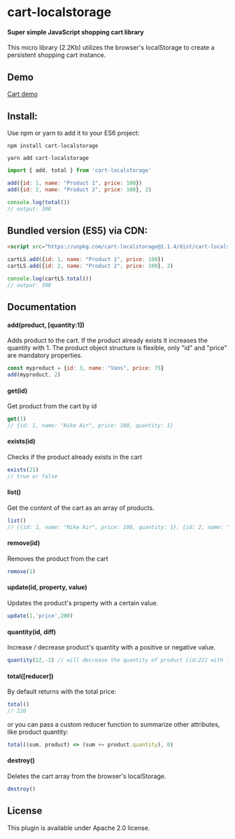 # cart-localstorage

#### Super simple JavaScript shopping cart library

This micro library (2.2Kb) utilizes the browser's localStorage to create a persistent shopping cart instance. 


## Demo 

[Cart demo](http://peet86.github.io/cart-localstorage)


## Install: 

Use npm or yarn to add it to your ES6 project: 

``` 
npm install cart-localstorage
```

```
yarn add cart-localstorage
```

```javascript
import { add, total } from 'cart-localstorage' 

add({id: 1, name: "Product 1", price: 100})
add({id: 2, name: "Product 2", price: 100}, 2)

console.log(total()) 
// output: 300
```

## Bundled version (ES5) via CDN: 

```html
<script src="https://unpkg.com/cart-localstorage@1.1.4/dist/cart-localstorage.min.js" type="text/javascript"></script>

```

```javascript
cartLS.add({id: 1, name: "Product 1", price: 100})
cartLS.add({id: 2, name: "Product 2", price: 100}, 2)

console.log(cartLS.total()) 
// output: 300
```



## Documentation

#### add(product, [quantity:1])

Adds product to the cart. If the product already exists it increases the quantity with 1. 
The product object structure is flexible, only "id" and "price" are mandatory properties.

```javascript
const myproduct = {id: 3, name: "Vans", price: 75}
add(myproduct, 2)
```

#### get(id)

Get product from the cart by id 

```javascript
get(1)
// {id: 1, name: "Nike Air", price: 100, quantity: 1}
```

#### exists(id)

Checks if the product already exists in the cart

```javascript
exists(21)
// true or false
```

#### list()

Get the content of the cart as an array of products. 

```javascript
list()
// [{id: 1, name: "Nike Air", price: 100, quantity: 1}, {id: 2, name: "Adidas Superstar", price: 120, quantity: 2}]
``` 

#### remove(id)

Removes the product from the cart

```javascript
remove(1)
```

#### update(id, property, value)

Updates the product's property with a certain value.

```javascript
update(1,'price',200)
```

#### quantity(id, diff)

Increase / decrease product's quantity with a positive or negative value.

```javascript
quantity(22,-1) // will decrease the quantity of product [id:22] with 1.
```


#### total([reducer])

By default returns with the total price:  

```javascript
total()
// 220
```
or you can pass a custom reducer function to summarize other attributes, like product quantity:

```javascript
total((sum, product) => (sum += product.quantity), 0)
```

#### destroy()

Deletes the cart array from the browser's localStorage.

```javascript
destroy()
```



## License

This plugin is available under Apache 2.0 license.
